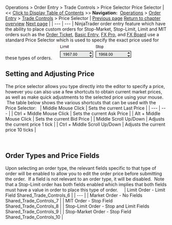 ﻿
Operations > Order Entry > Trade Controls > Price Selector
Price Selector
| << [Click to Display Table of Contents](price_selector.md) >> **Navigation:**     [Operations](operations.md) > [Order Entry](order_entry.md) > [Trade Controls](trade_controls.md) > Price Selector | [Previous page](position_display.md) [Return to chapter overview](trade_controls.md) [Next page](quantity_selector.md) |
| --- | --- |
NinjaTrader order entry feature which have the ability to place custom orders for Stop-Market, Stop-Limit, Limit and MIT orders such as the [Order Ticket,](order_ticket.md) [Basic Entry](basic_entry.md), [FX Pro](fx_pro.md), and [FX Board](fx_board.md) use a standard Price Selector which is used to specify the exact price used for these types of orders.  
 
![Shared_Trade_Controls_5](shared_trade_controls_5.png)
 
## Setting and Adjusting Price
The price selector allows you type directly into the editor to specify a price, however you can also use a few shortcuts to obtain current market prices, as well as make quick adjustments to the selected price using your mouse.  The table below shows the various shortcuts that can be used with the Price Selector:
 
| Middle Mouse Click | Sets the current Last Price |
| --- | --- |
| Ctrl + Middle Mouse Click | Sets the current Ask Price |
| Alt + Middle Mouse Click | Sets the current Bid Price |
| Middle Scroll Up/Down | Adjusts the current price 1 tick |
| Ctrl + Middle Scroll Up/Down | Adjusts the current price 10 ticks |

 
## Order Types and Price Fields
Upon selecting an order type, the relevant fields specific to that type of order will be enabled to allow you to edit the order price before submitting the order.  If a field is not relevant to an order type, it will be disabled.  Note that a Stop-Limit order has both fields enabled which implies that both fields must have a value in order to place this type of order.   
 
| Limit Order - Limit Field Shared_Trade_Controls_6 |
| --- |
| Market Order - No Fields Shared_Trade_Controls_7 |
| MIT Order - Stop Field Shared_Trade_Controls_8 |
| Stop-Limit Order - Stop and Limit Fields Shared_Trade_Controls_9 |
| Stop-Market Order - Stop Field Shared_Trade_Controls_10 |
